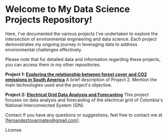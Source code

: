 # Welcome to My Data Science Projects Repository!
Here, I've documented the various projects I've undertaken to explore the intersection of environmental engineering and data science. Each project demonstrates my ongoing journey in leveraging data to address environmental challenges effectively.

Please note that for detailed data and information regarding these projects, you can access them in my other repositories.


**Project 1: [Exploring the relationship between forest cover and CO2 emissions in South America](https://github.com/Mateoferrnandez/Emissions-and-land-)**
A brief description of Project 2. Mention the main technologies used and the project's objective.

**Project 2: [Electrical Grid Data Analysis and Forecasting](https://github.com/Mateoferrnandez/GeneracionElectricaColombia)**
This project focuses on data analysis and forecasting of the electrical grid of Colombia's National Interconnected System (SIN).


Contact
If you have any questions or suggestions, feel free to contact me at [fernandeztovarmateo@gmail.com].

License
